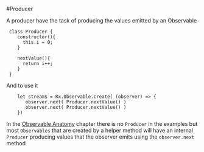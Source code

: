 #Producer

A producer have the task of producing the values emitted by an Observable

```
 class Producer {
    constructor(){
      this.i = 0;
    }
 
    nextValue(){
      return i++;
    }
 }

```

And to use it

```
    let stream$ = Rx.Observable.create( (observer) => {
       observer.next( Producer.nextValue() )
       observer.next( Producer.nextValue() )
    })
```    

In the [Observable Anatomy](/observable-anatomy.md) chapter there is no `Producer` in the examples but most `Observables` that are created by a helper method will have an internal `Producer` producing values that the observer emits using the `observer.next` method
 